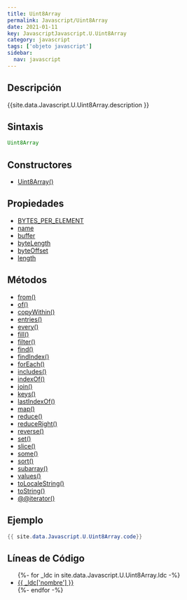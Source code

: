 ```yaml
---
title: Uint8Array
permalink: Javascript/Uint8Array
date: 2021-01-11
key: JavascriptJavascript.U.Uint8Array
category: javascript
tags: ['objeto javascript']
sidebar: 
  nav: javascript
---
```


## Descripción
{{site.data.Javascript.U.Uint8Array.description }}

## Sintaxis
~~~javascript
Uint8Array
~~~

## Constructores
* [Uint8Array()](/javascript/Uint8Array/Uint8Array/)

## Propiedades
* [BYTES_PER_ELEMENT](/javascript/Uint8Array/BYTES_PER_ELEMENT)
* [name](/javascript/Uint8Array/name)
* [buffer](/javascript/Uint8Array/buffer)
* [byteLength](/javascript/Uint8Array/byteLength)
* [byteOffset](/javascript/Uint8Array/byteOffset)
* [length](/javascript/Uint8Array/length)

## Métodos
* [from()](/javascript/Uint8Array/from)
* [of()](/javascript/Uint8Array/of)
* [copyWithin()](/javascript/Uint8Array/copyWithin)
* [entries()](/javascript/Uint8Array/entries)
* [every()](/javascript/Uint8Array/every)
* [fill()](/javascript/Uint8Array/fill)
* [filter()](/javascript/Uint8Array/filter)
* [find()](/javascript/Uint8Array/find)
* [findIndex()](/javascript/Uint8Array/findIndex)
* [forEach()](/javascript/Uint8Array/forEach)
* [includes()](/javascript/Uint8Array/includes)
* [indexOf()](/javascript/Uint8Array/indexOf)
* [join()](/javascript/Uint8Array/join)
* [keys()](/javascript/Uint8Array/keys)
* [lastIndexOf()](/javascript/Uint8Array/lastIndexOf)
* [map()](/javascript/Uint8Array/map)
* [reduce()](/javascript/Uint8Array/reduce)
* [reduceRight()](/javascript/Uint8Array/reduceRight)
* [reverse()](/javascript/Uint8Array/reverse)
* [set()](/javascript/Uint8Array/set)
* [slice()](/javascript/Uint8Array/slice)
* [some()](/javascript/Uint8Array/some)
* [sort()](/javascript/Uint8Array/sort)
* [subarray()](/javascript/Uint8Array/subarray)
* [values()](/javascript/Uint8Array/values)
* [toLocaleString()](/javascript/Uint8Array/toLocaleString)
* [toString()](/javascript/Uint8Array/toString)
* [@@iterator()](/javascript/Uint8Array/@@iterator)

## Ejemplo
~~~java
{{ site.data.Javascript.U.Uint8Array.code}}
~~~

## Líneas de Código
<ul>
{%- for _ldc in site.data.Javascript.U.Uint8Array.ldc -%}
   <li>
       <a href="{{_ldc['url'] }}">{{ _ldc['nombre'] }}</a>
   </li>
{%- endfor -%}
</ul>

